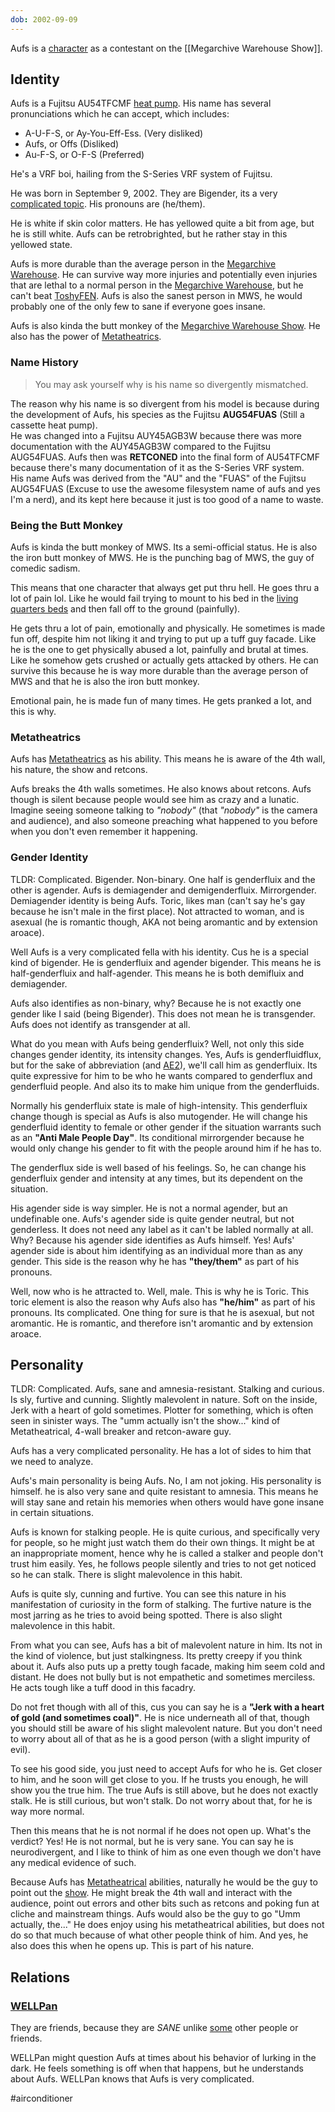 ```yaml
---
dob: 2002-09-09
---
```

Aufs is a [character](Characters) as a contestant on the [[Megarchive Warehouse Show]].

## Identity

Aufs is a Fujitsu AU54TFCMF  [heat pump](Air%20Conditioners.md). His name has several pronunciations which he can accept, which includes:
- A-U-F-S, or Ay-You-Eff-Ess. (Very disliked)
- Aufs, or Offs (Disliked)
- Au-F-S, or O-F-S (Preferred)

He's a VRF boi, hailing from the S-Series VRF system of Fujitsu.

He was born in September 9, 2002. They are Bigender, its a very [complicated topic](#Gender%20Identity). His pronouns are (he/them).

He is white if skin color matters. He has yellowed quite a bit from age, but he is still white. Aufs can be retrobrighted, but he rather stay in this yellowed state.

Aufs is more durable than the average person in the [Megarchive Warehouse](Megarchive%20Warehouse.md). He can survive way more injuries and potentially even injuries that are lethal to a normal person in the [Megarchive Warehouse](Megarchive%20Warehouse.md), but he can't beat [ToshyFEN](ToshyFEN.md). Aufs is also the sanest person in MWS, he would probably one of the only few to sane if everyone goes insane. 

Aufs is also kinda the butt monkey of the [Megarchive Warehouse Show](Megarchive%20Warehouse%20Show.md). He also has the power of [Metatheatrics](#Metatheatrics).

### Name History

> You may ask yourself why is his name so divergently mismatched.

The reason why his name is so divergent from his model is because during the development of Aufs, his species as the Fujitsu **AUG54FUAS** (Still a cassette heat pump).  
He was changed into a Fujitsu AUY45AGB3W because there was more documentation with the AUY45AGB3W compared to the Fujitsu AUG54FUAS. Aufs then was **RETCONED** into the final form of AU54TFCMF because there's many documentation of it as the S-Series VRF system.  
His name Aufs was derived from the "AU" and the "FUAS" of the Fujitsu AUG54FUAS (Excuse to use the awesome filesystem name of aufs and yes I'm a nerd), and its kept here because it just is too good of a name to waste. 
### Being the Butt Monkey

Aufs is kinda the butt monkey of MWS. Its a semi-official status. He is also the iron butt monkey of MWS. He is the punching bag of MWS, the guy of comedic sadism.

This means that one character that always get put thru hell. He goes thru a lot of pain lol. Like he would fail trying to mount to his bed in the [living quarters beds](Megarchive%20Warehouse.md#Beds) and then fall off to the ground (painfully).

He gets thru a lot of pain, emotionally and physically. He sometimes is made fun off, despite him not liking it and trying to put up a tuff guy facade. Like he is the one to get physically abused a lot, painfully and brutal at times. Like he somehow gets crushed or actually gets attacked by others. He can survive this because he is way more durable than the average person of MWS and that he is also the iron butt monkey.

Emotional pain, he is made fun of many times. He gets pranked a lot, and this is why.

### Metatheatrics
Aufs has [Metatheatrics](Metatheatrics.md) as his ability. This means he is aware of the 4th wall, his nature, the show and retcons.

Aufs breaks the 4th walls sometimes. He also knows about retcons. Aufs though is silent because people would see him as crazy and a lunatic. Imagine seeing someone talking to *"nobody"* (that *"nobody"* is the camera and audience), and also someone preaching what happened to you before when you don't even remember it happening.

### Gender Identity
TLDR: Complicated. Bigender. Non-binary. One half is genderfluix and the other is agender. Aufs is demiagender and demigenderfluix. Mirrorgender. Demiagender identity is being Aufs. Toric, likes man (can't say he's gay because he isn't male in the first place). Not attracted to woman, and is asexual (he is romantic though, AKA not being aromantic and by extension aroace).

Well Aufs is a very complicated fella with his identity. Cus he is a special kind of bigender. He is genderfluix and agender bigender. This means he is half-genderfluix and half-agender. This means he is both demifluix and demiagender. 

Aufs also identifies as non-binary, why? Because he is not exactly one gender like I said (being Bigender). This does not mean he is transgender. Aufs does not identify as transgender at all.

What do you mean with Aufs being genderfluix? Well, not only this side changes gender identity, its intensity changes. Yes, Aufs is genderfluidflux, but for the sake of abbreviation (and [AE2](https://guide.appliedenergistics.org/1.21/items-blocks-machines/fluix_crystal)), we'll call him as genderfluix. Its quite expressive for him to be who he wants compared to genderflux and genderfluid people. And also its to make him unique from the genderfluids. 

Normally his genderfluix state is male of high-intensity. This genderfluix change though is special as Aufs is also mutogender. He will change his genderfluid identity to female or other gender if the situation warrants such as an **"Anti Male People Day"**. Its conditional mirrorgender because he would only change his gender to fit with the people around him if he has to.

The genderflux side is well based of his feelings. So, he can change his genderfluix gender and intensity at any times, but its dependent on the situation. 

His agender side is way simpler. He is not a normal agender, but an undefinable one. Aufs's agender side is quite gender neutral, but not genderless. It does not need any label as it can't be labled normally at all. Why? Because his agender side identifies as Aufs himself. Yes! Aufs' agender side is about him identifying as an individual more than as any gender. This side is the reason why he has **"they/them"** as part of his pronouns.

Well, now who is he attracted to. Well, male. This is why he is Toric. This toric element is also the reason why Aufs also has **"he/him"** as part of his pronouns. Its complicated. One thing for sure is that he is asexual, but not aromantic. He is romantic, and therefore isn't aromantic and by extension aroace.

## Personality
TLDR: Complicated. Aufs, sane and amnesia-resistant. Stalking and curious. Is sly, furtive and cunning. Slightly malevolent in nature. Soft on the inside, Jerk with a heart of gold sometimes. Plotter for something, which is often seen in sinister ways. The "umm actually isn't the show..." kind of Metatheatrical, 4-wall breaker and retcon-aware guy.

Aufs has a very complicated personality. He has a lot of sides to him that we need to analyze.

Aufs's main personality is being Aufs. No, I am not joking. His personality is himself. he is also very sane and quite resistant to amnesia. This means he will stay sane and retain his memories when others would have gone insane in certain situations.

Aufs is known for stalking people. He is quite curious, and specifically very for people, so he might just watch them do their own things. It might be at an inappropriate moment, hence why he is called a stalker and people don't trust him easily. Yes, he follows people silently and tries to not get noticed so he can stalk. There is slight malevolence in this habit.

Aufs is quite sly, cunning and furtive. You can see this nature in his manifestation of curiosity in the form of stalking. The furtive nature is the most jarring as he tries to avoid being spotted. There is also slight malevolence in this habit.

From what you can see, Aufs has a bit of malevolent nature in him. Its not in the kind of violence, but just stalkingness. Its pretty creepy if you think about it. Aufs also puts up a pretty tough facade, making him seem cold and distant. He does not bully but is not empathetic and sometimes merciless. He acts tough like a tuff dood in this facadry.

Do not fret though with all of this, cus you can say he is a **"Jerk with a heart of gold (and sometimes coal)"**. He is nice underneath all of that, though you should still be aware of his slight malevolent nature. But you don't need to worry about all of that as he is a good person (with a slight impurity of evil).

To see his good side, you just need to accept Aufs for who he is. Get closer to him, and he soon will get close to you. If he trusts you enough, he will show you the true him. The true Aufs is still above, but he does not exactly stalk. He is still curious, but won't stalk. Do not worry about that, for he is way more normal.

Then this means that he is not normal if he does not open up. What's the verdict? Yes! He is not normal, but he is very sane. You can say he is neurodivergent, and I like to think of him as one even though we don't have any medical evidence of such.

Because Aufs has [Metatheatrical](#Metatheatrics) abilities, naturally he would be the guy to point out the [show](Megarchive%20Warehouse%20Show.md). He might break the 4th wall and interact with the audience, point out errors and other bits such as retcons and poking fun at cliche and mainstream things. Aufs would also be the guy to go "Umm actually, the..." He does enjoy using his metatheatrical abilities, but does not do so that much because of what other people think of him. And yes, he also does this when he opens up. This is part of his nature.

## Relations

### [WELLPan](WELLPan.md)
They are friends, because they are *SANE* unlike [some](ToshyFEN.md) other people or friends.

WELLPan might question Aufs at times about his behavior of lurking in the dark. He feels something is off when that happens, but he understands about Aufs. WELLPan knows that Aufs is very complicated.

#airconditioner 